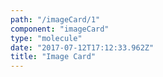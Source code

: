 ```yaml
---
path: "/imageCard/1"
component: "imageCard"
type: "molecule"
date: "2017-07-12T17:12:33.962Z"
title: "Image Card"
---
```

<Box>
  <ImageCard 
    img='http://serverless.com/_/src/assets/images/icon-vol.7c3dccb3d95994d2b3d5d7920b429b27.png'
    title='Automatic Scaling'
    description='Forget about provisioning & managing your server fleet. Serverless applications scale with demand'
  />
</Box>